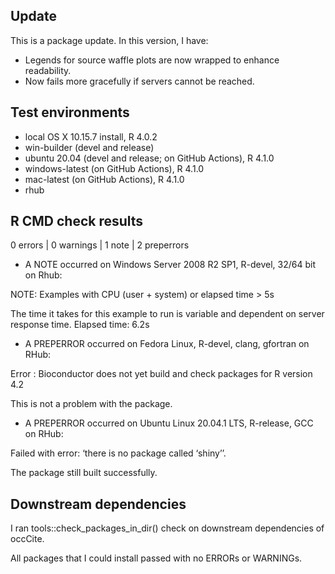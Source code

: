 ## Update
This is a package update. In this version, I have:

* Legends for source waffle plots are now wrapped to enhance readability.
* Now fails more gracefully if servers cannot be reached.

## Test environments
* local OS X 10.15.7 install, R 4.0.2
* win-builder (devel and release)
* ubuntu 20.04 (devel and release; on GitHub Actions), R 4.1.0
* windows-latest (on GitHub Actions), R 4.1.0
* mac-latest (on GitHub Actions), R 4.1.0
* rhub

## R CMD check results
0 errors | 0 warnings | 1 note | 2 preperrors

* A NOTE occurred on Windows Server 2008 R2 SP1, R-devel, 32/64 bit on Rhub:

NOTE: Examples with CPU (user + system) or elapsed time > 5s

The time it takes for this example to run is variable and dependent on server response time. Elapsed time: 6.2s

* A PREPERROR occurred on Fedora Linux, R-devel, clang, gfortran on RHub:

Error : Bioconductor does not yet build and check packages for R version 4.2

This is not a problem with the package.

* A PREPERROR occurred on Ubuntu Linux 20.04.1 LTS, R-release, GCC on RHub:

Failed with error: ‘there is no package called ‘shiny’’.

The package still built successfully.

## Downstream dependencies
I ran tools::check_packages_in_dir() check on downstream dependencies of 
occCite. 

All packages that I could install passed with no ERRORs or WARNINGs.
